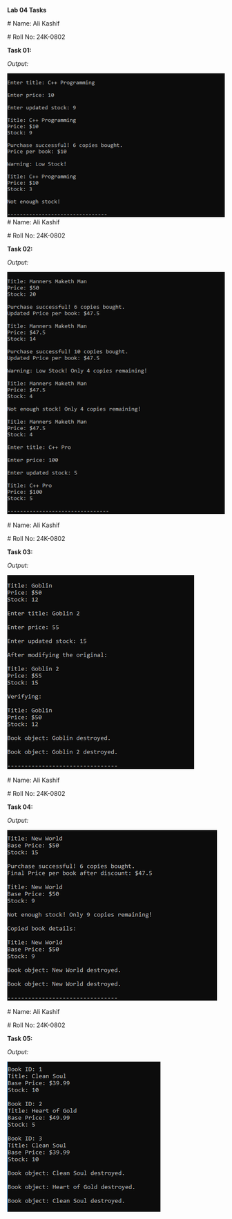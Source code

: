 **Lab 04 Tasks**

\# Name: Ali Kashif

\# Roll No: 24K-0802

**Task 01:**

*Output:*

![](./images/image4.png)
\# Name: Ali Kashif

\# Roll No: 24K-0802

**Task 02:**

*Output:*

![](./images/image2.png)

\# Name: Ali Kashif

\# Roll No: 24K-0802

**Task 03:**

*Output:*

![](./images/image3.png)

\# Name: Ali Kashif

\# Roll No: 24K-0802

**Task 04:**

*Output:*

![](./images/image5.png)

\# Name: Ali Kashif

\# Roll No: 24K-0802

**Task 05:**

*Output:*

![](./images/image1.png)
